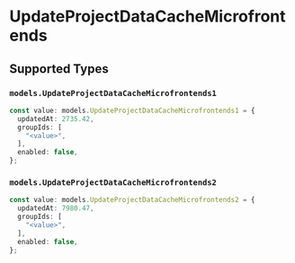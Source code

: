 # UpdateProjectDataCacheMicrofrontends


## Supported Types

### `models.UpdateProjectDataCacheMicrofrontends1`

```typescript
const value: models.UpdateProjectDataCacheMicrofrontends1 = {
  updatedAt: 2735.42,
  groupIds: [
    "<value>",
  ],
  enabled: false,
};
```

### `models.UpdateProjectDataCacheMicrofrontends2`

```typescript
const value: models.UpdateProjectDataCacheMicrofrontends2 = {
  updatedAt: 7980.47,
  groupIds: [
    "<value>",
  ],
  enabled: false,
};
```

